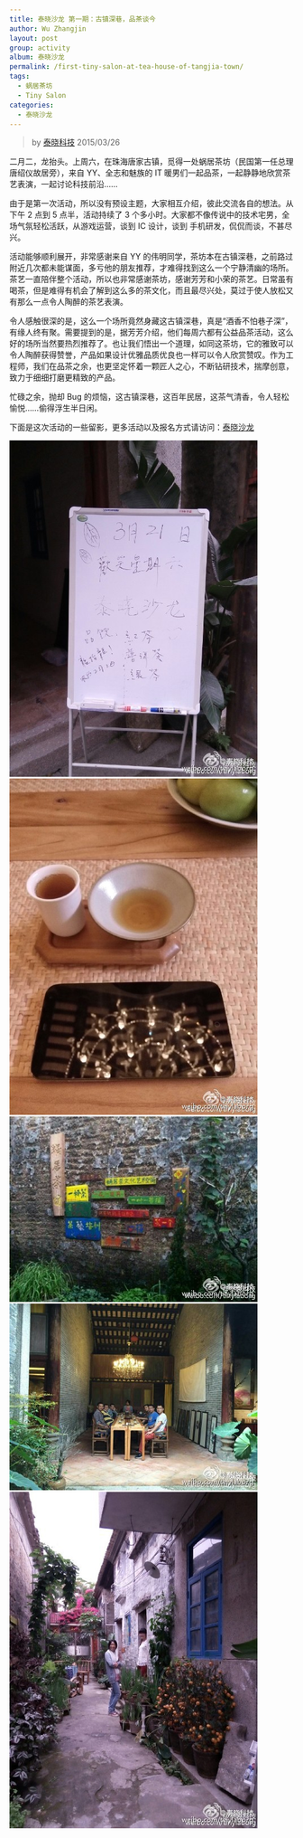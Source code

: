 ```yaml
---
title: 泰晓沙龙 第一期：古镇深巷，品茶谈今
author: Wu Zhangjin
layout: post
group: activity
album: 泰晓沙龙
permalink: /first-tiny-salon-at-tea-house-of-tangjia-town/
tags:
  - 蜗居茶坊
  - Tiny Salon
categories:
  - 泰晓沙龙
---
```


> by [泰晓科技][1]
> 2015/03/26

二月二，龙抬头。上周六，在珠海唐家古镇，觅得一处蜗居茶坊（民国第一任总理唐绍仪故居旁），来自 YY、全志和魅族的 IT 暖男们一起品茶，一起静静地欣赏茶艺表演，一起讨论科技前沿……

由于是第一次活动，所以没有预设主题，大家相互介绍，彼此交流各自的想法。从下午 2 点到 5 点半，活动持续了 3 个多小时。大家都不像传说中的技术宅男，全场气氛轻松活跃，从游戏运营，谈到 IC 设计，谈到 手机研发，侃侃而谈，不甚尽兴。

活动能够顺利展开，非常感谢来自 YY 的伟明同学，茶坊本在古镇深巷，之前路过附近几次都未能谋面，多亏他的朋友推荐，才难得找到这么一个宁静清幽的场所。茶艺一直陪伴整个活动，所以也非常感谢茶坊，感谢芳芳和小荣的茶艺。日常虽有喝茶，但是难得有机会了解到这么多的茶文化，而且最尽兴处，莫过于使人放松又有那么一点令人陶醉的茶艺表演。

令人感触很深的是，这么一个场所竟然身藏这古镇深巷，真是“酒香不怕巷子深”，有缘人终有聚。需要提到的是，据芳芳介绍，他们每周六都有公益品茶活动，这么好的场所当然要热烈推荐了。也让我们悟出一个道理，如同这茶坊，它的雅致可以令人陶醉获得赞誉，产品如果设计优雅品质优良也一样可以令人欣赏赞叹。作为工程师，我们在品茶之余，也更坚定怀着一颗匠人之心，不断钻研技术，揣摩创意，致力于细细打磨更精致的产品。

忙碌之余，抛却 Bug 的烦恼，这古镇深巷，这百年民居，这茶气清香，令人轻松愉悦……偷得浮生半日闲。

下面是这次活动的一些留影，更多活动以及报名方式请访问：[泰晓沙龙][2]

![沙龙活动白板][3] ![品茶用到的闻香杯和斗笠杯][4] ![蜗居茶坊小巷][5]  ![品茶之余谈科技][7] ![活动结束留影][8]





 [1]: http://tinylab.org
 [2]: /tinysalon/
 [3]: /wp-content/uploads/2015/06/salon/005wLCQdjw1eqjks5zaq5j30c80gjq42.jpg
 [4]: /wp-content/uploads/2015/06/salon/005wLCQdjw1eqjks5pj1jj30c80gjq4e.jpg
 [5]: /wp-content/uploads/2015/06/salon/005wLCQdjw1eqjks5s9rkj30c8094q4a.jpg
 [7]: /wp-content/uploads/2015/06/salon/005wLCQdjw1eqjks5kqt2j30c80960tx.jpg
 [8]: /wp-content/uploads/2015/06/salon/005wLCQdjw1eqjks6pjszj30c80gjjtj.jpg
